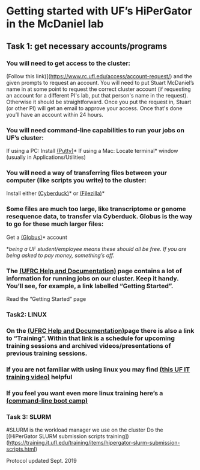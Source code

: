 
# Getting started with UF’s HiPerGator in the McDaniel lab

## Task 1: get necessary accounts/programs

### You will need to get access to the cluster:
(Follow this link)](https://www.rc.ufl.edu/access/account-request/) and the given prompts to request an account. You will need to put Stuart McDaniel’s name in at some point to request the correct cluster account (if requesting an account for a different PI's lab, put that person's name in the request). Otherwise it should be straightforward. Once you put the request in, Stuart (or other PI) will get an email to approve your access. Once that's done you’ll have an account within 24 hours.

### You will need command-line capabilities to run your jobs on UF’s cluster:
If using a PC: Install [(Putty)](https://www.ssh.com/ssh/putty/)* 
If using a Mac: Locate terminal* window (usually in Applications/Utilities)

### You will need a way of transferring files between your computer (like scripts you write) to the cluster:
Install either [(Cyberduck)](https://cyberduck.io/)* or [(Filezilla)](https://filezilla-project.org/)* 

### Some files are much too large, like transcriptome or genome resequence data, to transfer via Cyberduck. Globus is the way to go for these much larger files:
Get a [(Globus)](https://www.globus.org/)* account 

*_being a UF student/employee means these should all be free. If you are being asked to pay money, something’s off._

### The [(UFRC Help and Documentation)](https://help.rc.ufl.edu/doc/UFRC_Help_and_Documentation) page contains a lot of information for running jobs on our cluster. Keep it handy. You’ll see, for example, a link labelled “Getting Started”.
Read the “Getting Started” page

### Task2: LINUX

### On the [(UFRC Help and Documentation)](https://help.rc.ufl.edu/doc/UFRC_Help_and_Documentation)page there is also a link to “Training”. Within that link is a schedule for upcoming training sessions and archived videos/presentations of previous training sessions. 

### If you are not familiar with using linux you may find [(this UF IT training video)](https://training.it.ufl.edu/training/items/introduction-to-linux-command-line.html) helpful 

### If you feel you want even more linux training here’s a [(command-line boot camp)](http://rik.smith-unna.com/command_line_bootcamp/?id=9xnbkx6eaof)


### Task 3: SLURM

#SLURM is the workload manager we use on the cluster
Do the [(HiPerGator SLURM submission scripts training])(https://training.it.ufl.edu/training/items/hipergator-slurm-submission-scripts.html)


Protocol updated Sept. 2019
